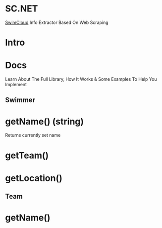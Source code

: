 # SC.NET
[SwimCloud](https://swimcloud.com/) Info Extractor Based On Web Scraping

# Intro

# Docs

Learn About The Full Library, How It Works & Some Examples To Help You Implement

## Swimmer

# getName() (<strong>string</strong>)
Returns currently set name 

# getTeam()

# getLocation()

## Team

# getName()
